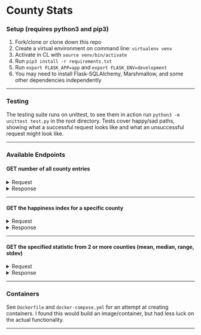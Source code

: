 # County Stats

### Setup (requires python3 and pip3)

1. Fork/clone or clone down this repo
2. Create a virtual environment on command line: `virtualenv venv`
3. Activate in CL with `source venv/bin/activate`
4. Run `pip3 install -r requirements.txt`
5. Run `export FLASK_APP=app` and `export FLASK_ENV=development`
6. You may need to install Flask-SQLAlchemy, Marshmallow, and some other dependencies independently

---

### Testing
The testing suite runs on unittest, to see them in action run `python3 -m unittest test.py` in the root directory. Tests cover happy/sad paths, showing what a successful request looks like and what an unsuccessful request might look like.

---

### Available Endpoints
#### GET number of all county entries
<details>
  <summary> Request </summary>
  
  *GET `http://127.0.0.1:5000/api/v1/county`*
  
  </details>
  
  <details>
    <summary> Response </summary>
  
`{  "Number of stored counties": 3193 } `


  
</details>

---

#### GET the happiness index for a specific county
<details>
  <summary> Request </summary>
  
  *GET `http://127.0.0.1:5000/api/v1/county/10003`*
  
  </details>
  
  <details>
    <summary> Response </summary>
  
```  
{
    "h_index": 101.1,
    "zip": "10003"
} 
```

</details>

---

#### GET the specified statistic from 2 or more counties (mean, median, range, stdev)
<details>
  <summary> Request </summary>
  
  *GET `http://127.0.0.1:5000/api/v1/county/happiness_stats/mean?10001&10003&10005`*
  
  other possibilities:
  
  *GET `http://127.0.0.1:5000/api/v1/county/happiness_stats/median?10001&10003&10005`*
  
  *GET `http://127.0.0.1:5000/api/v1/county/happiness_stats/range?10001&10003&10005`*
  
  *GET `http://127.0.0.1:5000/api/v1/county/happiness_stats/stdev?10001&10003&10005`*
  
  </details>
  
  <details>
    <summary> Response </summary>
  
```  
{
    "mean": 100.85
}
```
  
</details>

---

### Containers
See `Dockerfile` and `docker-compose.yml` for an attempt at creating containers. I found this would build an image/container, but had less luck on the actual functionality. 

---
